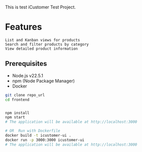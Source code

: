 This is test iCustomer Test Project. 

# Features
    List and Kanban views for products
    Search and filter products by category
    View detailed product information

## Prerequisites
- Node.js v22.5.1
- npm (Node Package Manager)
- Docker

```bash
git clone repo_url
cd frontend


npm install
npm start
# The application will be available at http://localhost:3000

# OR  Run with Dockerfile
docker build -t icustomer-ui .
docker run -p 3000:3000 icustomer-ui
# The application will be available at http://localhost:3000